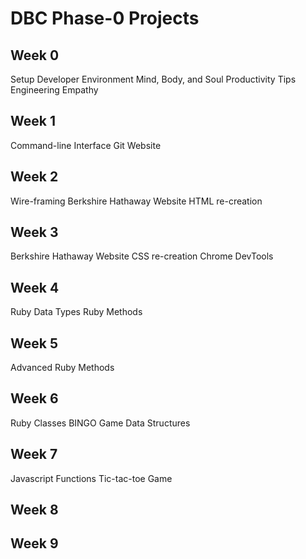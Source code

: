 # DBC Phase-0 Projects

## Week 0

Setup Developer Environment
Mind, Body, and Soul Productivity Tips
Engineering Empathy

## Week 1

Command-line Interface
Git
Website

## Week 2

Wire-framing
Berkshire Hathaway Website HTML re-creation

## Week 3

Berkshire Hathaway Website CSS re-creation
Chrome DevTools

## Week 4

Ruby Data Types
Ruby Methods

## Week 5

Advanced Ruby Methods

## Week 6

Ruby Classes
BINGO Game
Data Structures

## Week 7

Javascript Functions
Tic-tac-toe Game

## Week 8

## Week 9
